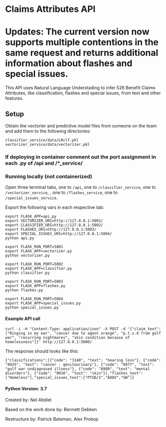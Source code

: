 # Claims Attributes API

# Updates: The current version now supports multiple contentions in the same request and returns additional information about flashes and special issues.

This API uses Natural Language Understading to infer 526 Benefit Claims Attributes, like classification, flashes and special issues,  from text and other features.


## Setup


Obtain the vectorier and predictive model files from someone on the team and add them to the following directories:
```
classifier_service/data/LRclf.pkl
vectorizer_service/data/vectorizer.pkl
```

### If deploying in container comment out the port assignment in each .py of /api and /*_service/

### Running locally (not containerized) 

Open three terminal tabs, one to `/api`, one to `/classifier_service`, one to `/vectorizer_service`, , one to `/flashes_service`, one to `/special_issues_service`.

Export the following vars in each respective tab:

```
export FLASK_APP=api.py 
export VECTORIZER_URI=http://127.0.0.1:5001/
export CLASSIFIER_URI=http://127.0.0.1:5002/
export FLASHES_URI=http://127.0.0.1:5003/
export SPECIAL_ISSUES_URI=http://127.0.0.1:5004/
python api.py
```

```
export FLASK_RUN_PORT=5001
export FLASK_APP=vectorizer.py
python vectorizer.py
```

```
export FLASK_RUN_PORT=5002
export FLASK_APP=classifier.py
python classifier.py
```

```
export FLASK_RUN_PORT=5003
export FLASK_APP=flashes.py
python flashes.py
```

```
export FLASK_RUN_PORT=5004
export FLASK_APP=special_issues.py
python special_issues.py
```


#### Example API call

```
curl -i -H "Content-Type: application/json" -X POST -d '{"claim_text":["Ringing in my ear", "cancer due to agent orange", "p.t.s.d from gulf war", "recurring nightmares", "skin condition because of homelessness"]}' http://127.0.0.1:5000/
```

The response should looks like this:

```
{"classifications":[{"code": "3140", "text": "hearing loss"}, {"code": "8935", "text": "cancer - genitourinary"}, {"code": "8977", "text": "gulf war undiagnosed illness"}, {"code": "8989", "text": "mental disorders"}, {"code": "9016", "text": "skin"}],"flashes_text":["Homeless"],"special_issues_text":["PTSD/1","AOOV","GW"]}
```


#### Python Version: 3.7


Created by: Nel Abdiel 

Based on the work done by: Bennett Gebken

Restructure by: Patrick Bateman, Alex Prokop
